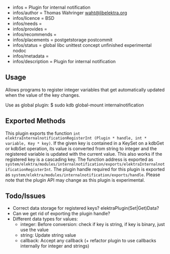 - infos = Plugin for internal notification
- infos/author = Thomas Wahringer <waht@libelektra.org>
- infos/licence = BSD
- infos/needs =
- infos/provides =
- infos/recommends =
- infos/placements = postgetstorage postcommit
- infos/status = global libc unittest concept unfinished experimental nodoc
- infos/metadata =
- infos/description = Plugin for internal notification

## Usage ##

Allows programs to register integer variables that get automatically updated
when the value of the key changes.

Use as global plugin:
$ sudo kdb global-mount internalnotification

## Exported Methods ##

This plugin exports the function `int elektraInternalnotificationRegisterInt (Plugin * handle, int * variable, Key * key)`.
If the given key is contained in a KeySet on a kdbGet or kdbSet operation, its value is
converted from string to integer and the registered variable is updated with the current value.
This also works if the registered key is a cascading key.
The function address is exported as `system/elektra/modules/internalnotification/exports/elektraInternalnotificationRegisterInt`.
The plugin handle required for this plugin is exported as `system/elektra/modules/internalnotification/exports/handle`.
Please note that the plugin API may change as this plugin is experimental.

## Todo/Issues ##

- Correct data storage for registered keys? elektraPlugin(Set|Get)Data?
- Can we get rid of exporting the plugin handle?
- Different data types for values:
  - integer: Before conversion: check if key is string, if key is binary, just use the value
  - string: Update string value
  - callback: Accept any callback (+ refactor plugin to use callbacks internally for integer and strings)
